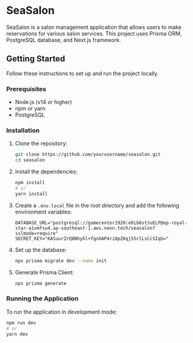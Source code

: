 # SeaSalon

SeaSalon is a salon management application that allows users to make reservations for various salon services. This project uses Prisma ORM, PostgreSQL database, and Next.js framework.

## Getting Started

Follow these instructions to set up and run the project locally.

### Prerequisites

- Node.js (v14 or higher)
- npm or yarn
- PostgreSQL

### Installation

1. Clone the repository:

    ```sh
    git clone https://github.com/yourusername/seasalon.git
    cd seasalon
    ```

2. Install the dependencies:

    ```sh
    npm install
    # or
    yarn install
    ```

3. Create a `.env.local` file in the root directory and add the following environment variables:

    ```env
    DATABASE_URL="postgresql://gamecenter1920:e0ib6stJuELP@ep-royal-star-a1xmfsu4.ap-southeast-1.aws.neon.tech/seasalon?sslmode=require"
    SECRET_KEY="KA5uurZrQ8Nhyhl+fgnOAP4ri8pZKqj55clLsCcSIqU="
    ```

4. Set up the database:

    ```sh
    npx prisma migrate dev --name init
    ```

5. Generate Prisma Client:

    ```sh
    npx prisma generate
    ```

### Running the Application

To run the application in development mode:

```sh
npm run dev
# or
yarn dev
